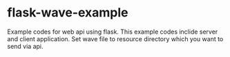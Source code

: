 # flask-wave-example
Example codes for web api using flask.
This example codes inclide server and client application.
Set wave file to resource directory which you want to send via api.
